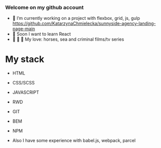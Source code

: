 ### Welcome on my github account


- 🔭 I’m currently working on a project with flexbox, grid, js, gulp https://github.com/KatarzynaChmielecka/sunnyside-agency-landing-page-main
- 🌱 Soon I want to learn React
- 🐴 :ocean: :cop: My love: horses, sea and criminal films/tv series

# My stack
- HTML
- CSS/SCSS
- JAVASCRIPT
- RWD
- GIT
- BEM
- NPM


- Also I have some experience with babel.js, webpack, parcel



